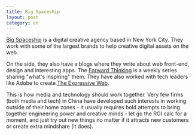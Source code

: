 ```yaml
---
title: Big Spaceship
layout: post
category: en
---
```

[Big Spaceship](http://bigspaceship.com) is a digital creative agency based in New York City. They work with some of the largest brands to help creative digital assets on the web. 

On the side, they also have a blogs where they write about web front-end, design and interesting apps. The [Forward Thinking](http://www.bigspaceship.com/category/our-thinking/forwardthinking/) is a weekly series sharing "what's inspiring" them. They have also worked with tech leaders like Adobe to create [The Expressive Web](http://beta.theexpressiveweb.com/).

This is how media and technology should work together. Very few firms (both media and tech) in China have developed such interests in working outside of their home zones - it usually requires bold attempts to bring together engineering power and creative minds - let go the ROI calc for a moment, and just try out new things no matter if it attracts new customers or create extra mindshare (it does).
